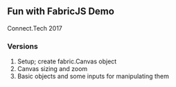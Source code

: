 ## Fun with FabricJS Demo

Connect.Tech 2017

### Versions

1. Setup; create fabric.Canvas object
2. Canvas sizing and zoom
3. Basic objects and some inputs for manipulating them